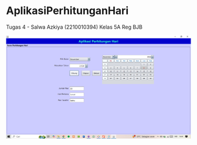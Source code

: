# AplikasiPerhitunganHari
 Tugas 4 - Salwa Azkiya (2210010394)
Kelas 5A Reg BJB

![alt text](https://github.com/Salwaazkiya/AplikasiPerhitunganHari/blob/main/Screenshot%20Hasil/Screenshot%20Tugas%204.png?raw=true)
